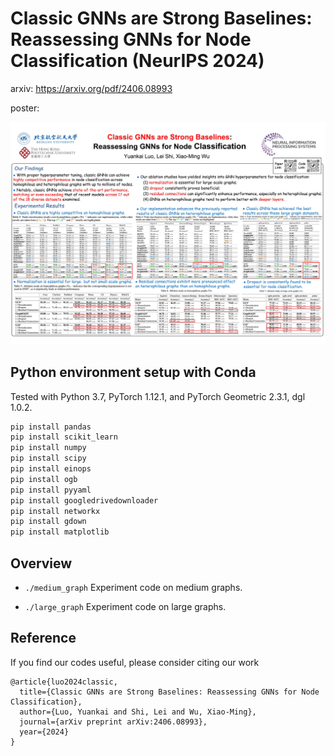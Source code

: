 # Classic GNNs are Strong Baselines: Reassessing GNNs for Node Classification (NeurIPS 2024)

arxiv: https://arxiv.org/pdf/2406.08993

poster:

![gnn_poster-min.png](https://raw.githubusercontent.com/LUOyk1999/images/refs/heads/main/images/gnn_poster-min.png)

## Python environment setup with Conda

Tested with Python 3.7, PyTorch 1.12.1, and PyTorch Geometric 2.3.1, dgl 1.0.2.

```bash
pip install pandas
pip install scikit_learn
pip install numpy
pip install scipy
pip install einops
pip install ogb
pip install pyyaml
pip install googledrivedownloader
pip install networkx
pip install gdown
pip install matplotlib
```

## Overview

* `./medium_graph` Experiment code on medium graphs.

* `./large_graph` Experiment code on large graphs.

## Reference

If you find our codes useful, please consider citing our work

```
@article{luo2024classic,
  title={Classic GNNs are Strong Baselines: Reassessing GNNs for Node Classification},
  author={Luo, Yuankai and Shi, Lei and Wu, Xiao-Ming},
  journal={arXiv preprint arXiv:2406.08993},
  year={2024}
}
```

